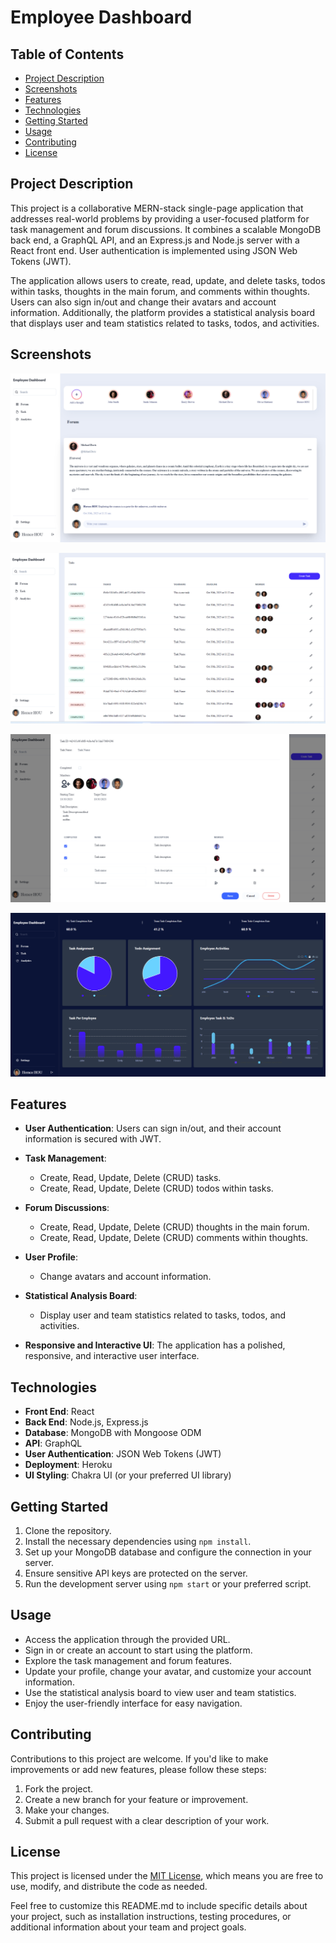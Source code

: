 # Employee Dashboard



## Table of Contents

- [Project Description](#project-description)
- [Screenshots](#screenshots)
- [Features](#features)
- [Technologies](#technologies)
- [Getting Started](#getting-started)
- [Usage](#usage)
- [Contributing](#contributing)
- [License](#license)

## Project Description

This project is a collaborative MERN-stack single-page application that addresses real-world problems by providing a user-focused platform for task management and forum discussions. It combines a scalable MongoDB back end, a GraphQL API, and an Express.js and Node.js server with a React front end. User authentication is implemented using JSON Web Tokens (JWT).

The application allows users to create, read, update, and delete tasks, todos within tasks, thoughts in the main forum, and comments within thoughts. Users can also sign in/out and change their avatars and account information. Additionally, the platform provides a statistical analysis board that displays user and team statistics related to tasks, todos, and activities.

## Screenshots
![Platform Screenshot](./client/src/assets/screenshot/Screenshot%202023-10-30%20230326.png)

![Platform Screenshot](./client/src/assets/screenshot/Screenshot%202023-10-30%20230349.png)

![Platform Screenshot](./client/src/assets/screenshot/Screenshot%202023-10-30%20230437.png)

![Platform Screenshot](./client/src/assets/screenshot/Screenshot%202023-10-30%20230129.png)

## Features

- **User Authentication**: Users can sign in/out, and their account information is secured with JWT.

- **Task Management**:
  - Create, Read, Update, Delete (CRUD) tasks.
  - Create, Read, Update, Delete (CRUD) todos within tasks.

- **Forum Discussions**:
  - Create, Read, Update, Delete (CRUD) thoughts in the main forum.
  - Create, Read, Update, Delete (CRUD) comments within thoughts.

- **User Profile**:
  - Change avatars and account information.

- **Statistical Analysis Board**:
  - Display user and team statistics related to tasks, todos, and activities.

- **Responsive and Interactive UI**: The application has a polished, responsive, and interactive user interface.

## Technologies

- **Front End**: React
- **Back End**: Node.js, Express.js
- **Database**: MongoDB with Mongoose ODM
- **API**: GraphQL
- **User Authentication**: JSON Web Tokens (JWT)
- **Deployment**: Heroku
- **UI Styling**: Chakra UI (or your preferred UI library)

## Getting Started

1. Clone the repository.
2. Install the necessary dependencies using `npm install`.
3. Set up your MongoDB database and configure the connection in your server.
4. Ensure sensitive API keys are protected on the server.
5. Run the development server using `npm start` or your preferred script.

## Usage

- Access the application through the provided URL.
- Sign in or create an account to start using the platform.
- Explore the task management and forum features.
- Update your profile, change your avatar, and customize your account information.
- Use the statistical analysis board to view user and team statistics.
- Enjoy the user-friendly interface for easy navigation.

## Contributing

Contributions to this project are welcome. If you'd like to make improvements or add new features, please follow these steps:

1. Fork the project.
2. Create a new branch for your feature or improvement.
3. Make your changes.
4. Submit a pull request with a clear description of your work.

## License

This project is licensed under the [MIT License](LICENSE), which means you are free to use, modify, and distribute the code as needed.

Feel free to customize this README.md to include specific details about your project, such as installation instructions, testing procedures, or additional information about your team and project goals.

